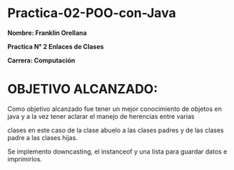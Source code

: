 # Practica-02-POO-con-Java
**Nombre: Franklin Orellana**

**Practica N° 2 Enlaces de Clases**

**Carrera: Computación**

# OBJETIVO ALCANZADO: 
Como objetivo alcanzado fue tener un mejor conocimiento de objetos en java y a la vez tener aclarar el manejo de herencias entre varias 

clases en este caso de la clase abuelo a las clases padres y de las clases padre a las clases hijas.

Se implemento downcasting, el instanceof y una lista para guardar datos e imprimirlos.
